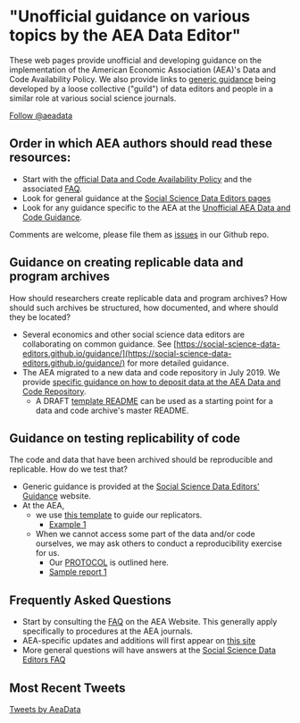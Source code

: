 # "Unofficial guidance on various topics by the AEA Data Editor"



These web pages provide unofficial and developing guidance on the implementation of the American Economic Association (AEA)'s Data and Code Availability Policy. We also provide links to [generic guidance](https://social-science-data-editors.github.io/guidance/) being developed by a loose collective ("guild") of data editors and people in a similar role at various social science journals.

<a href="https://twitter.com/aeadata?ref_src=twsrc%5Etfw" class="twitter-follow-button" data-show-count="false">Follow @aeadata</a><script async src="https://platform.twitter.com/widgets.js" charset="utf-8"></script> 

## Order in which AEA authors should read these resources:
- Start with the [official Data and Code Availability Policy](https://www.aeaweb.org/journals/policies/data-code) and the associated [FAQ](https://www.aeaweb.org/journals/policies/data-code/faq).
- Look for general guidance at the [Social Science Data Editors pages](https://social-science-data-editors.github.io/guidance/)
- Look for any guidance specific to the AEA at the [Unofficial AEA Data and Code Guidance](https://aeadataeditor.github.io/aea-de-guidance/).

Comments are welcome, please file them  as [issues](https://github.com/AEADataEditor/aea-de-guidance/issues) in our Github repo.

## Guidance on creating replicable data and program archives

How should researchers create replicable data and program archives? How should such archives be structured, how documented, and where should they be located?

- Several economics and other social science data editors are collaborating on common guidance. See [https://social-science-data-editors.github.io/guidance/](https://social-science-data-editors.github.io/guidance/) for more detailed guidance.
- The AEA migrated to a new data and code repository in July 2019. We provide [specific guidance on how to deposit data at the AEA Data and Code Repository](data-deposit-aea-guidance.md). 
  - A DRAFT [template README](template-README.md) can be used as a starting point for a data and code archive's master README. 

## Guidance on testing replicability of code
The code and data that have been archived should be reproducible and replicable. How do we test that? 

- Generic guidance is provided at the [Social Science Data Editors' Guidance](https://social-science-data-editors.github.io/guidance/) website. 
- At the AEA, 
  - we use [this template](https://github.com/AEADataEditor/replication-template/blob/master/REPLICATION.md) to guide our replicators. 
    - [Example 1](sample-report.md)
  - When we cannot access some part of the data and/or code ourselves, we may ask others to conduct a reproducibility exercise for us. 
    - Our [PROTOCOL](protocol-3rd-party-replication.md) is outlined here.
    - [Sample report 1](sample-report-3rd-1.md)

## Frequently Asked Questions
- Start by consulting the [FAQ](https://www.aeaweb.org/journals/policies/data-code/faq) on the AEA Website. This generally apply specifically to procedures at the AEA journals.
- AEA-specific updates and additions will first appear on [this site](FAQ.md)
- More general questions will have answers at the  [Social Science Data Editors FAQ](https://social-science-data-editors.github.io/guidance/FAQ.html)



## Most Recent Tweets
<a class="twitter-timeline" href="https://twitter.com/AeaData?ref_src=twsrc%5Etfw">Tweets by AeaData</a> <script async src="https://platform.twitter.com/widgets.js" charset="utf-8"></script>